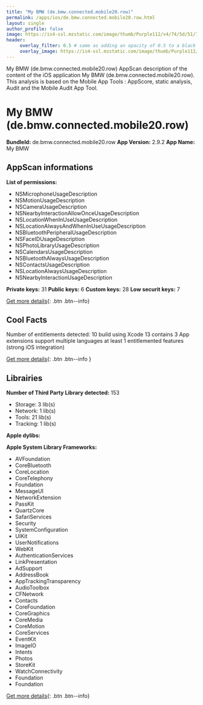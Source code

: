 ```yaml
---
title: "My BMW (de.bmw.connected.mobile20.row)"
permalink: /apps/ios/de.bmw.connected.mobile20.row.html
layout: single
author_profile: false
image: https://is4-ssl.mzstatic.com/image/thumb/Purple112/v4/74/5d/51/745d5117-4b50-fa91-e175-15d6974893be/bmwappstore-1x_U007emarketing-0-7-0-85-220.png/512x512bb.jpg
header: 
     overlay_filter: 0.5 # same as adding an opacity of 0.5 to a black background
     overlay_image: https://is4-ssl.mzstatic.com/image/thumb/Purple112/v4/74/5d/51/745d5117-4b50-fa91-e175-15d6974893be/bmwappstore-1x_U007emarketing-0-7-0-85-220.png/512x512bb.jpg
---
```

My BMW (de.bmw.connected.mobile20.row) AppScan description of the content of the iOS application My BMW (de.bmw.connected.mobile20.row). This analysis is based on the Mobile App Tools : AppScore, static analysis, Audit and the Mobile Audit App Tool.

# My BMW (de.bmw.connected.mobile20.row)

**BundleId:** de.bmw.connected.mobile20.row
**App Version:** 2.9.2
**App Name:** My BMW


## AppScan informations 

**List of permissions:** 
- NSMicrophoneUsageDescription
- NSMotionUsageDescription
- NSCameraUsageDescription
- NSNearbyInteractionAllowOnceUsageDescription
- NSLocationWhenInUseUsageDescription
- NSLocationAlwaysAndWhenInUseUsageDescription
- NSBluetoothPeripheralUsageDescription
- NSFaceIDUsageDescription
- NSPhotoLibraryUsageDescription
- NSCalendarsUsageDescription
- NSBluetoothAlwaysUsageDescription
- NSContactsUsageDescription
- NSLocationAlwaysUsageDescription
- NSNearbyInteractionUsageDescription
  
  
**Private keys:** 31
**Public keys:** 6
**Custom keys:** 28
**Low securit keys:** 7
  
[Get more details](/pricing.html){: .btn .btn--info}

## Cool Facts

Number of entitlements detected: 10
build using Xcode 13
contains 3 App extensions
support multiple languages
at least 1 entitlemented features (strong iOS integration)
  
[Get more details](/pricing.html){: .btn .btn--info }

## Librairies 
**Number of Third Party Library detected:** 153
- Storage: 3 lib(s)
- Network: 1 lib(s)
- Tools: 21 lib(s)
- Tracking: 1 lib(s)


**Apple dylibs:**


**Apple System Library Frameworks:**
- AVFoundation
- CoreBluetooth
- CoreLocation
- CoreTelephony
- Foundation
- MessageUI
- NetworkExtension
- PassKit
- QuartzCore
- SafariServices
- Security
- SystemConfiguration
- UIKit
- UserNotifications
- WebKit
- AuthenticationServices
- LinkPresentation
- AdSupport
- AddressBook
- AppTrackingTransparency
- AudioToolbox
- CFNetwork
- Contacts
- CoreFoundation
- CoreGraphics
- CoreMedia
- CoreMotion
- CoreServices
- EventKit
- ImageIO
- Intents
- Photos
- StoreKit
- WatchConnectivity
- Foundation
- Foundation


  
[Get more details](/pricing.html){: .btn .btn--info}

